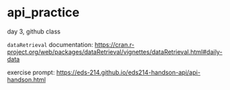 # api_practice
day 3, github class


`dataRetrieval` documentation:
https://cran.r-project.org/web/packages/dataRetrieval/vignettes/dataRetrieval.html#daily-data

exercise prompt: 
https://eds-214.github.io/eds214-handson-api/api-handson.html 
